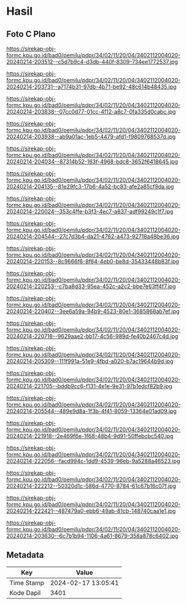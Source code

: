 # Hasil

## Foto C Plano

https://sirekap-obj-formc.kpu.go.id/bad0/pemilu/pdpr/34/02/11/20/04/3402112004020-20240214-203512--c5d7b9c4-d3db-440f-8309-734ee1772537.jpg

https://sirekap-obj-formc.kpu.go.id/bad0/pemilu/pdpr/34/02/11/20/04/3402112004020-20240214-203731--a7174b31-97db-4b71-be92-48c614b48435.jpg

https://sirekap-obj-formc.kpu.go.id/bad0/pemilu/pdpr/34/02/11/20/04/3402112004020-20240214-203838--07cc0d77-01cc-4f12-a8c7-0fa335d0cabc.jpg

https://sirekap-obj-formc.kpu.go.id/bad0/pemilu/pdpr/34/02/11/20/04/3402112004020-20240214-203938--ab9a01ac-1eb5-4479-afd1-f9809768537d.jpg

https://sirekap-obj-formc.kpu.go.id/bad0/pemilu/pdpr/34/02/11/20/04/3402112004020-20240214-204034--87314b52-163f-4968-bdc8-3652f6418645.jpg

https://sirekap-obj-formc.kpu.go.id/bad0/pemilu/pdpr/34/02/11/20/04/3402112004020-20240214-204135--81e29fc3-17b6-4a52-bc83-afe2a85cf9da.jpg

https://sirekap-obj-formc.kpu.go.id/bad0/pemilu/pdpr/34/02/11/20/04/3402112004020-20240214-220024--353c4ffe-b3f3-4ec7-a837-adf99249c1f7.jpg

https://sirekap-obj-formc.kpu.go.id/bad0/pemilu/pdpr/34/02/11/20/04/3402112004020-20240214-204544--27c7d3b4-da21-4762-a473-92718a48be36.jpg

https://sirekap-obj-formc.kpu.go.id/bad0/pemilu/pdpr/34/02/11/20/04/3402112004020-20240214-220153--8c9666f6-8f64-4eb0-be8d-35433448b83f.jpg

https://sirekap-obj-formc.kpu.go.id/bad0/pemilu/pdpr/34/02/11/20/04/3402112004020-20240214-220253--c7ba8d33-95ea-452c-a2c2-bbe7e63ff4f7.jpg

https://sirekap-obj-formc.kpu.go.id/bad0/pemilu/pdpr/34/02/11/20/04/3402112004020-20240214-220402--3ee6a59a-94b9-4523-80e1-3685868ab7ef.jpg

https://sirekap-obj-formc.kpu.go.id/bad0/pemilu/pdpr/34/02/11/20/04/3402112004020-20240214-220718--9629aae2-bb17-4c56-989d-fe40b2467c4d.jpg

https://sirekap-obj-formc.kpu.go.id/bad0/pemilu/pdpr/34/02/11/20/04/3402112004020-20240214-205309--111f991a-51e9-4fbd-a020-b7ac19644b9d.jpg

https://sirekap-obj-formc.kpu.go.id/bad0/pemilu/pdpr/34/02/11/20/04/3402112004020-20240214-221705--bddb9cc6-f131-4e1e-9e31-97b1edcf82b9.jpg

https://sirekap-obj-formc.kpu.go.id/bad0/pemilu/pdpr/34/02/11/20/04/3402112004020-20240214-205544--489e9d8a-1f3b-4f41-8059-13364e01ad09.jpg

https://sirekap-obj-formc.kpu.go.id/bad0/pemilu/pdpr/34/02/11/20/04/3402112004020-20240214-221918--2e469f6e-1f68-48b4-9d91-50ffebcbc540.jpg

https://sirekap-obj-formc.kpu.go.id/bad0/pemilu/pdpr/34/02/11/20/04/3402112004020-20240214-222056--facd994c-1dd9-4539-96eb-9a5288a46523.jpg

https://sirekap-obj-formc.kpu.go.id/bad0/pemilu/pdpr/34/02/11/20/04/3402112004020-20240214-222212--50320d1c-586d-4770-8784-61c67b16c07f.jpg

https://sirekap-obj-formc.kpu.go.id/bad0/pemilu/pdpr/34/02/11/20/04/3402112004020-20240214-222421--487479a0-ebb6-49ab-81cb-148740caa1e1.jpg

https://sirekap-obj-formc.kpu.go.id/bad0/pemilu/pdpr/34/02/11/20/04/3402112004020-20240214-203630--6c7b1b94-1106-4a61-8679-358a878c6402.jpg


## Metadata

| Key        | Value               |
| ---------- | ------------------- |
| Time Stamp | 2024-02-17 13:05:41 |
| Kode Dapil | 3401                |



